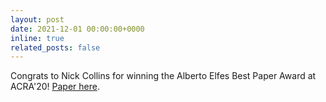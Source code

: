 ```yaml
---
layout: post
date: 2021-12-01 00:00:00+0000
inline: true
related_posts: false
---
```


Congrats to Nick Collins for winning the Alberto Elfes Best Paper Award at ACRA'20! [Paper here](papers/acra20_partially.pdf).
